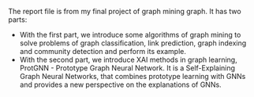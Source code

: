 The report file is from my final project of graph mining graph. It has two parts: 
- With the first part, we introduce some algorithms of graph mining to solve problems of graph classification, link prediction, graph indexing and community detection and perform its example. 
- With the second part, we introduce XAI methods in graph learning, ProtGNN - Prototype Graph Neural Network. It is a Self-Explaining Graph Neural Networks, that combines prototype learning with GNNs and provides a new perspective on the explanations of GNNs.

